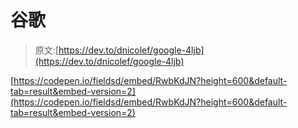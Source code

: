 # 谷歌

> 原文:[https://dev.to/dnicolef/google-4ljb](https://dev.to/dnicolef/google-4ljb)

[https://codepen.io/fieldsd/embed/RwbKdJN?height=600&default-tab=result&embed-version=2](https://codepen.io/fieldsd/embed/RwbKdJN?height=600&default-tab=result&embed-version=2)